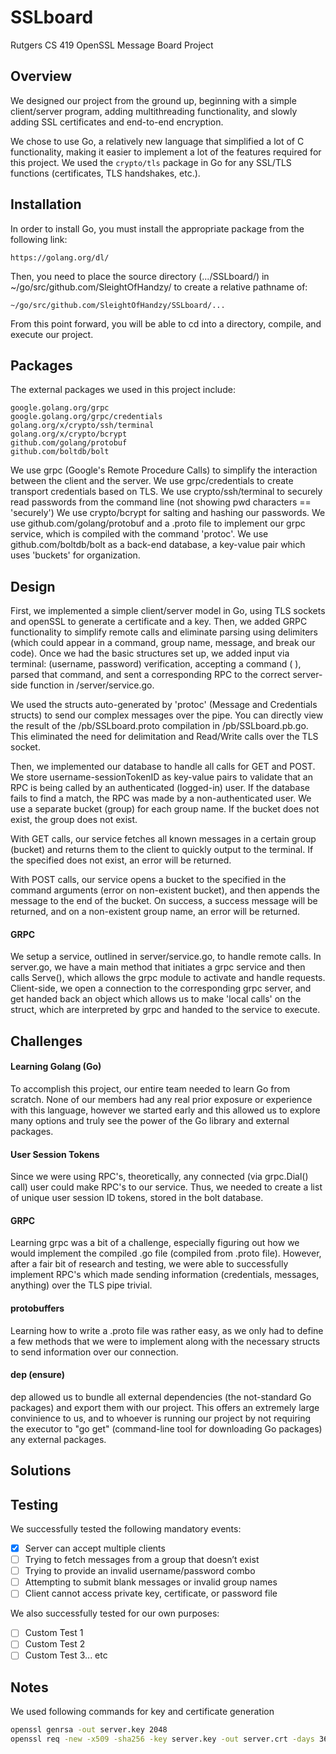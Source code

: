 # SSLboard
Rutgers CS 419 OpenSSL Message Board Project

## Overview

We designed our project from the ground up, beginning with a simple client/server program, adding multithreading functionality, and slowly adding SSL certificates and end-to-end encryption.

We chose to use Go, a relatively new language that simplified a lot of C functionality, making it easier to implement a lot of the features required for this project. We used the `crypto/tls` package in Go for any SSL/TLS functions (certificates, TLS handshakes, etc.).

## Installation

In order to install Go, you must install the appropriate package from the following link:

    https://golang.org/dl/

Then, you need to place the source directory (.../SSLboard/) in ~/go/src/github.com/SleightOfHandzy/ to create a relative pathname of: 

    ~/go/src/github.com/SleightOfHandzy/SSLboard/...
    
From this point forward, you will be able to cd into a directory, compile, and execute our project.

## Packages

The external packages we used in this project include:

    google.golang.org/grpc
    google.golang.org/grpc/credentials
    golang.org/x/crypto/ssh/terminal
    golang.org/x/crypto/bcrypt
    github.com/golang/protobuf
    github.com/boltdb/bolt

We use grpc (Google's Remote Procedure Calls) to simplify the interaction between the client and the server.
We use grpc/credentials to create transport credentials based on TLS. 
We use crypto/ssh/terminal to securely read passwords from the command line (not showing pwd characters == 'securely')
We use crypto/bcrypt for salting and hashing our passwords.
We use github.com/golang/protobuf and a .proto file to implement our grpc service, which is compiled with the command 'protoc'.
We use github.com/boltdb/bolt as a back-end database, a key-value pair which uses 'buckets' for organization.

## Design

First, we implemented a simple client/server model in Go, using TLS sockets and openSSL to generate a certificate and a key. Then, we added GRPC functionality to simplify remote calls and eliminate parsing using delimiters (which could appear in a command, group name, message, and break our code). Once we had the basic structures set up, we added input via terminal: (username, password) verification, accepting a command (<CMD> <GRP> <MSG>), parsed that command, and sent a corresponding RPC to the correct server-side function in /server/service.go. 
  
We used the structs auto-generated by 'protoc' (Message and Credentials structs) to send our complex messages over the pipe. You can directly view the result of the /pb/SSLboard.proto compilation in /pb/SSLboard.pb.go. This eliminated the need for delimitation and Read/Write calls over the TLS socket.

Then, we implemented our database to handle all calls for GET and POST. We store username-sessionTokenID as key-value pairs to validate that an RPC is being called by an authenticated (logged-in) user. If the database fails to find a match, the RPC was made by a non-authenticated user. We use a separate bucket (group) for each group name. If the bucket does not exist, the group does not exist. 

With GET calls, our service fetches all known messages in a certain group (bucket) and returns them to the client to quickly output to the terminal. If the <GRP> specified does not exist, an error will be returned.

With POST calls, our service opens a bucket to the <GRP> specified in the command arguments (error on non-existent bucket), and then appends the message to the end of the bucket. On success, a success message will be returned, and on a non-existent group name, an error will be returned.

#### GRPC

We setup a service, outlined in server/service.go, to handle remote calls. In server.go, we have a main method that initiates a grpc service and then calls Serve(), which allows the grpc module to activate and handle requests. Client-side, we open a connection to the corresponding grpc server, and get handed back an object which allows us to make 'local calls' on the struct, which are interpreted by grpc and handed to the service to execute.

## Challenges

#### Learning Golang (Go)

To accomplish this project, our entire team needed to learn Go from scratch. None of our members had any real prior exposure or experience with this language, however we started early and this allowed us to explore many options and truly see the power of the Go library and external packages.

#### User Session Tokens

Since we were using RPC's, theoretically, any connected (via grpc.Dial() call) user could make RPC's to our service. Thus, we needed to create a list of unique user session ID tokens, stored in the bolt database. 

#### GRPC

Learning grpc was a bit of a challenge, especially figuring out how we would implement the compiled .go file (compiled from .proto file). However, after a fair bit of research and testing, we were able to successfully implement RPC's which made sending information (credentials, messages, anything) over the TLS pipe trivial.

#### protobuffers

Learning how to write a .proto file was rather easy, as we only had to define a few methods that we were to implement along with the necessary structs to send information over our connection. 

#### dep (ensure)

dep allowed us to bundle all external dependencies (the not-standard Go packages) and export them with our project. This offers an extremely large convinience to us, and to whoever is running our project by not requiring the executor to "go get" (command-line tool for downloading Go packages) any external packages.

## Solutions

## Testing

We successfully tested the following mandatory events:

- [x] Server can accept multiple clients
- [ ] Trying to fetch messages from a group that doesn’t exist
- [ ] Trying to provide an invalid username/password combo
- [ ] Attempting to submit blank messages or invalid group names
- [ ] Client cannot access private key, certificate, or password file

We also successfully tested for our own purposes:

- [ ] Custom Test 1
- [ ] Custom Test 2
- [ ] Custom Test 3... etc

## Notes

We used following commands for key and certificate generation

```sh
openssl genrsa -out server.key 2048
openssl req -new -x509 -sha256 -key server.key -out server.crt -days 3650
```
